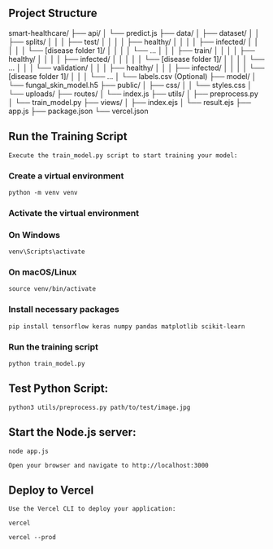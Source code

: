 ## Project Structure
smart-healthcare/
├── api/
│   └── predict.js
├── data/
│   ├── dataset/
│   │   ├── splits/
│   │   │   ├── test/
│   │   │   │   ├── healthy/
│   │   │   │   ├── infected/
│   │   │   │   │   └── [disease folder 1]/
│   │   │   │   └── ...
│   │   │   ├── train/
│   │   │   │   ├── healthy/
│   │   │   │   ├── infected/
│   │   │   │   │   └── [disease folder 1]/
│   │   │   │   └── ...
│   │   │   └── validation/
│   │   │       ├── healthy/
│   │   │       ├── infected/
│   │   │       │   └── [disease folder 1]/
│   │   │       └── ...
│   └── labels.csv (Optional)
├── model/
│   └── fungal_skin_model.h5
├── public/
│   ├── css/
│   │   └── styles.css
│   └── uploads/
├── routes/
│   └── index.js
├── utils/
│   ├── preprocess.py
│   └── train_model.py
├── views/
│   ├── index.ejs
│   └── result.ejs
├── app.js
├── package.json
└── vercel.json

## Run the Training Script
    Execute the train_model.py script to start training your model:

### Create a virtual environment
    python -m venv venv

### Activate the virtual environment
### On Windows
    venv\Scripts\activate
### On macOS/Linux
    source venv/bin/activate

### Install necessary packages
    pip install tensorflow keras numpy pandas matplotlib scikit-learn

### Run the training script
    python train_model.py

## Test Python Script:

    python3 utils/preprocess.py path/to/test/image.jpg

## Start the Node.js server:

    node app.js

    Open your browser and navigate to http://localhost:3000

## Deploy to Vercel
    Use the Vercel CLI to deploy your application:

    vercel

    vercel --prod